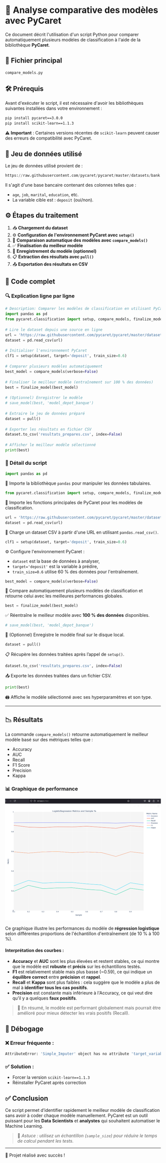 # 🧠 Analyse comparative des modèles avec PyCaret

Ce document décrit l'utilisation d'un script Python pour comparer automatiquement plusieurs modèles de classification à l'aide de la bibliothèque **PyCaret**.

## 📂 Fichier principal

```python
compare_models.py
```

## 🛠️ Prérequis

Avant d'exécuter le script, il est nécessaire d'avoir les bibliothèques suivantes installées dans votre environnement :

```bash
pip install pycaret==3.0.0
pip install scikit-learn==1.1.3
```

⚠️ **Important** : Certaines versions récentes de `scikit-learn` peuvent causer des erreurs de compatibilité avec PyCaret.

## 🧪 Jeu de données utilisé

Le jeu de données utilisé provient de :

```python
https://raw.githubusercontent.com/pycaret/pycaret/master/datasets/bank.csv
```

Il s'agit d'une base bancaire contenant des colonnes telles que :

- `age`, `job`, `marital`, `education`, etc.
- La variable cible est : `deposit` (oui/non).

## ⚙️ Étapes du traitement

1. 📥 **Chargement du dataset**
2. ⚙️ **Configuration de l'environnement PyCaret avec `setup()`**
3. 🤖 **Comparaison automatique des modèles avec `compare_models()`**
4. ✅ **Finalisation du meilleur modèle**
5. 💾 **Enregistrement du modèle (optionnel)**
6. 📋 **Extraction des résultats avec `pull()`**
7. 📤 **Exportation des résultats en CSV**

## 📌 Code complet

### 🔍 Explication ligne par ligne

```python
# Description: Comparer les modèles de classification en utilisant PyCaret
import pandas as pd
from pycaret.classification import setup, compare_models, finalize_model, pull, save_model

# Lire le dataset depuis une source en ligne
url = 'https://raw.githubusercontent.com/pycaret/pycaret/master/datasets/bank.csv'
dataset = pd.read_csv(url)

# Initialiser l'environnement PyCaret
clf1 = setup(dataset, target='deposit', train_size=0.6)

# Comparer plusieurs modèles automatiquement
best_model = compare_models(verbose=False)

# Finaliser le meilleur modèle (entraînement sur 100 % des données)
best = finalize_model(best_model)

# (Optionnel) Enregistrer le modèle
# save_model(best, 'model_depot_banque')

# Extraire le jeu de données préparé
dataset = pull()

# Exporter les résultats en fichier CSV
dataset.to_csv('resultats_prepares.csv', index=False)

# Afficher le meilleur modèle sélectionné
print(best)
```

### 🧾 Détail du script

```python
import pandas as pd
```
📌 Importe la bibliothèque `pandas` pour manipuler les données tabulaires.

```python
from pycaret.classification import setup, compare_models, finalize_model, pull, save_model
```
📌 Importe les fonctions principales de PyCaret pour les modèles de classification.

```python
url = 'https://raw.githubusercontent.com/pycaret/pycaret/master/datasets/bank.csv'
dataset = pd.read_csv(url)
```
📌 Charge un dataset CSV à partir d'une URL en utilisant `pandas.read_csv()`.

```python
clf1 = setup(dataset, target='deposit', train_size=0.6)
```
⚙️ Configure l'environnement PyCaret : 
- `dataset` est la base de données à analyser,
- `target='deposit'` est la variable à prédire,
- `train_size=0.6` utilise 60 % des données pour l'entraînement.

```python
best_model = compare_models(verbose=False)
```
🤖 Compare automatiquement plusieurs modèles de classification et retourne celui avec les meilleures performances globales.

```python
best = finalize_model(best_model)
```
✅ Réentraîne le meilleur modèle avec **100 % des données** disponibles.

```python
# save_model(best, 'model_depot_banque')
```
💾 (Optionnel) Enregistre le modèle final sur le disque local.

```python
dataset = pull()
```
📋 Récupère les données traitées après l’appel de `setup()`.

```python
dataset.to_csv('resultats_prepares.csv', index=False)
```
📤 Exporte les données traitées dans un fichier CSV.

```python
print(best)
```
🖨️ Affiche le modèle sélectionné avec ses hyperparamètres et son type.

---

## 📉 Résultats

La commande `compare_models()` retourne automatiquement le meilleur modèle basé sur des métriques telles que :

- Accuracy
- AUC
- Recall
- F1 Score
- Precision
- Kappa

### 📊 Graphique de performance

![Graphique de performances](./metric.PNG)

Ce graphique illustre les performances du modèle de **régression logistique** selon différentes proportions de l'échantillon d'entraînement (de 10 % à 100 %).

#### Interprétation des courbes :

- **Accuracy** et **AUC** sont les plus élevées et restent stables, ce qui montre que le modèle est **robuste** et **précis** sur les échantillons testés.
- **F1** est relativement stable mais plus basse (~0.59), ce qui indique un **équilibre correct** entre **précision** et **rappel**.
- **Recall** et **Kappa** sont plus faibles : cela suggère que le modèle a plus de mal à **identifier tous les cas positifs**.
- **Precision** est constante mais inférieure à l'Accuracy, ce qui veut dire qu’il y a quelques **faux positifs**.

> 📌 En résumé, le modèle est performant globalement mais pourrait être amélioré pour mieux détecter les vrais positifs (Recall).

## 🧰 Débogage

### ❌ Erreur fréquente :

```bash
AttributeError: 'Simple_Imputer' object has no attribute 'target_variable'
```

### ✅ Solution :
- Forcer la version `scikit-learn==1.1.3`
- Réinstaller PyCaret après correction

## ✅ Conclusion

Ce script permet d’identifier rapidement le meilleur modèle de classification sans avoir à coder chaque modèle manuellement. PyCaret est un outil puissant pour les **Data Scientists** et **analystes** qui souhaitent automatiser le Machine Learning.

> 🧠 *Astuce : utilisez un échantillon (`sample_size`) pour réduire le temps de calcul pendant les tests.*

---

🎉 Projet réalisé avec succès !



